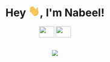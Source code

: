 <h1 align="center">Hey <img src="https://raw.githubusercontent.com/ABSphreak/ABSphreak/master/gifs/Hi.gif" width="30px" height="30px"/>,&nbsp;I'm Nabeel!</h1>

<p align="center">
<a href="https://www.linkedin.com/in/nabeel-k-20a83639" target="blank"><img align="center" src="https://cdn.jsdelivr.net/npm/simple-icons@3.0.1/icons/linkedin.svg" alt="" height="30" width="40" /></a>
<a href="https://stackoverflow.com/users/1769274/nabeel-k" target="blank"><img align="center" src="https://cdn.jsdelivr.net/npm/simple-icons@3.0.1/icons/stackoverflow.svg" alt="" height="30" width="40" /></a>
</p>

<br/>
<div align="center">
<img align="center" src="https://github-readme-stats.vercel.app/api?username=nabeelpkl&show_icons=true&count_private=true&hide=stars,contribs&theme=buefy&hide_border=true"/>
</div>


